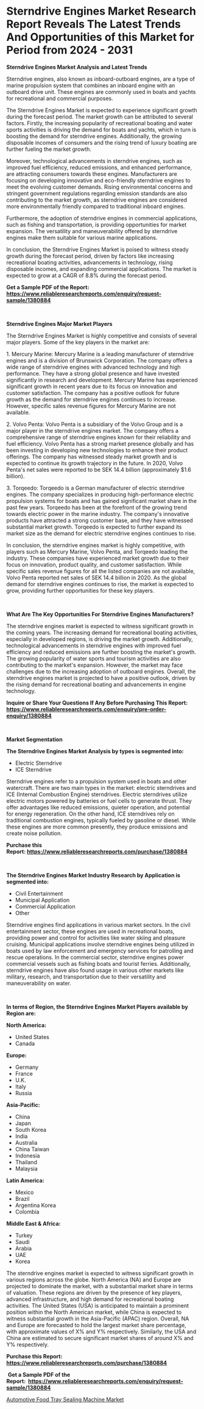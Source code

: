 <p><h1>Sterndrive Engines Market Research Report Reveals The Latest Trends And Opportunities of this Market for Period from 2024 - 2031</h1></p><p><strong>Sterndrive Engines Market Analysis and Latest Trends</strong></p>
<p><p>Sterndrive engines, also known as inboard-outboard engines, are a type of marine propulsion system that combines an inboard engine with an outboard drive unit. These engines are commonly used in boats and yachts for recreational and commercial purposes.</p><p>The Sterndrive Engines Market is expected to experience significant growth during the forecast period. The market growth can be attributed to several factors. Firstly, the increasing popularity of recreational boating and water sports activities is driving the demand for boats and yachts, which in turn is boosting the demand for sterndrive engines. Additionally, the growing disposable incomes of consumers and the rising trend of luxury boating are further fueling the market growth.</p><p>Moreover, technological advancements in sterndrive engines, such as improved fuel efficiency, reduced emissions, and enhanced performance, are attracting consumers towards these engines. Manufacturers are focusing on developing innovative and eco-friendly sterndrive engines to meet the evolving customer demands. Rising environmental concerns and stringent government regulations regarding emission standards are also contributing to the market growth, as sterndrive engines are considered more environmentally friendly compared to traditional inboard engines.</p><p>Furthermore, the adoption of sterndrive engines in commercial applications, such as fishing and transportation, is providing opportunities for market expansion. The versatility and maneuverability offered by sterndrive engines make them suitable for various marine applications.</p><p>In conclusion, the Sterndrive Engines Market is poised to witness steady growth during the forecast period, driven by factors like increasing recreational boating activities, advancements in technology, rising disposable incomes, and expanding commercial applications. The market is expected to grow at a CAGR of 8.8% during the forecast period.</p></p>
<p><strong>Get a Sample PDF of the Report:&nbsp; <a href="https://www.reliableresearchreports.com/enquiry/request-sample/1380884">https://www.reliableresearchreports.com/enquiry/request-sample/1380884</a></strong></p>
<p>&nbsp;</p>
<p><strong>Sterndrive Engines Major Market Players</strong></p>
<p><p>The Sterndrive Engines Market is highly competitive and consists of several major players. Some of the key players in the market are:</p><p>1. Mercury Marine: Mercury Marine is a leading manufacturer of sterndrive engines and is a division of Brunswick Corporation. The company offers a wide range of sterndrive engines with advanced technology and high performance. They have a strong global presence and have invested significantly in research and development. Mercury Marine has experienced significant growth in recent years due to its focus on innovation and customer satisfaction. The company has a positive outlook for future growth as the demand for sterndrive engines continues to increase. However, specific sales revenue figures for Mercury Marine are not available.</p><p>2. Volvo Penta: Volvo Penta is a subsidiary of the Volvo Group and is a major player in the sterndrive engines market. The company offers a comprehensive range of sterndrive engines known for their reliability and fuel efficiency. Volvo Penta has a strong market presence globally and has been investing in developing new technologies to enhance their product offerings. The company has witnessed steady market growth and is expected to continue its growth trajectory in the future. In 2020, Volvo Penta's net sales were reported to be SEK 14.4 billion (approximately $1.6 billion).</p><p>3. Torqeedo: Torqeedo is a German manufacturer of electric sterndrive engines. The company specializes in producing high-performance electric propulsion systems for boats and has gained significant market share in the past few years. Torqeedo has been at the forefront of the growing trend towards electric power in the marine industry. The company's innovative products have attracted a strong customer base, and they have witnessed substantial market growth. Torqeedo is expected to further expand its market size as the demand for electric sterndrive engines continues to rise.</p><p>In conclusion, the sterndrive engines market is highly competitive, with players such as Mercury Marine, Volvo Penta, and Torqeedo leading the industry. These companies have experienced market growth due to their focus on innovation, product quality, and customer satisfaction. While specific sales revenue figures for all the listed companies are not available, Volvo Penta reported net sales of SEK 14.4 billion in 2020. As the global demand for sterndrive engines continues to rise, the market is expected to grow, providing further opportunities for these key players.</p></p>
<p>&nbsp;</p>
<p><strong>What Are The Key Opportunities For Sterndrive Engines Manufacturers?</strong></p>
<p><p>The sterndrive engines market is expected to witness significant growth in the coming years. The increasing demand for recreational boating activities, especially in developed regions, is driving the market growth. Additionally, technological advancements in sterndrive engines with improved fuel efficiency and reduced emissions are further boosting the market's growth. The growing popularity of water sports and tourism activities are also contributing to the market's expansion. However, the market may face challenges due to the increasing adoption of outboard engines. Overall, the sterndrive engines market is projected to have a positive outlook, driven by the rising demand for recreational boating and advancements in engine technology.</p></p>
<p><strong>Inquire or Share Your Questions If Any Before Purchasing This Report: <a href="https://www.reliableresearchreports.com/enquiry/pre-order-enquiry/1380884">https://www.reliableresearchreports.com/enquiry/pre-order-enquiry/1380884</a></strong></p>
<p>&nbsp;</p>
<p><strong>Market Segmentation</strong></p>
<p><strong>The Sterndrive Engines Market Analysis by types is segmented into:</strong></p>
<p><ul><li>Electric Sterndrive</li><li>ICE Sterndrive</li></ul></p>
<p><p>Sterndrive engines refer to a propulsion system used in boats and other watercraft. There are two main types in the market: electric sterndrives and ICE (Internal Combustion Engine) sterndrives. Electric sterndrives utilize electric motors powered by batteries or fuel cells to generate thrust. They offer advantages like reduced emissions, quieter operation, and potential for energy regeneration. On the other hand, ICE sterndrives rely on traditional combustion engines, typically fueled by gasoline or diesel. While these engines are more common presently, they produce emissions and create noise pollution.</p></p>
<p><strong>Purchase this Report:&nbsp;<a href="https://www.reliableresearchreports.com/purchase/1380884">https://www.reliableresearchreports.com/purchase/1380884</a></strong></p>
<p>&nbsp;</p>
<p><strong>The Sterndrive Engines Market Industry Research by Application is segmented into:</strong></p>
<p><ul><li>Civil Entertainment</li><li>Municipal Application</li><li>Commercial Application</li><li>Other</li></ul></p>
<p><p>Sterndrive engines find applications in various market sectors. In the civil entertainment sector, these engines are used in recreational boats, providing power and control for activities like water skiing and pleasure cruising. Municipal applications involve sterndrive engines being utilized in boats used by law enforcement and emergency services for patrolling and rescue operations. In the commercial sector, sterndrive engines power commercial vessels such as fishing boats and tourist ferries. Additionally, sterndrive engines have also found usage in various other markets like military, research, and transportation due to their versatility and maneuverability on water.</p></p>
<p>&nbsp;</p>
<p><strong>In terms of Region, the Sterndrive Engines Market Players available by Region are:</strong></p>
<p>
    <p> <strong> North America: </strong>
        <ul>
            <li>United States</li>
            <li>Canada</li>
        </ul>
        </p> 
    <p> <strong> Europe: </strong>
        <ul>
            <li>Germany</li>
            <li>France</li>
            <li>U.K.</li>
            <li>Italy</li>
            <li>Russia</li>
        </ul>
        </p> 
    <p> <strong> Asia-Pacific: </strong>
        <ul>
            <li>China</li>
            <li>Japan</li>
            <li>South Korea</li>
            <li>India</li>
            <li>Australia</li>
            <li>China Taiwan</li>
            <li>Indonesia</li>
            <li>Thailand</li>
            <li>Malaysia</li>
        </ul>
        </p> 
    <p> <strong> Latin America: </strong>
        <ul>
            <li>Mexico</li>
            <li>Brazil</li>
            <li>Argentina Korea</li>
            <li>Colombia</li>
        </ul>
        </p> 
    <p> <strong> Middle East & Africa: </strong>
        <ul>
            <li>Turkey</li>
            <li>Saudi</li>
            <li>Arabia</li>
            <li>UAE</li>
            <li>Korea</li>
        </ul>
    </p>
    </p>
<p><p>The sterndrive engines market is expected to witness significant growth in various regions across the globe. North America (NA) and Europe are projected to dominate the market, with a substantial market share in terms of valuation. These regions are driven by the presence of key players, advanced infrastructure, and high demand for recreational boating activities. The United States (USA) is anticipated to maintain a prominent position within the North American market, while China is expected to witness substantial growth in the Asia-Pacific (APAC) region. Overall, NA and Europe are forecasted to hold the largest market share percentage, with approximate values of X% and Y% respectively. Similarly, the USA and China are estimated to secure significant market shares of around X% and Y% respectively.</p></p>
<p><strong>Purchase this Report: <a href="https://www.reliableresearchreports.com/purchase/1380884">https://www.reliableresearchreports.com/purchase/1380884</a></strong></p>
<p>&nbsp;<strong>Get a Sample PDF of the Report:&nbsp;&nbsp;<a href="https://www.reliableresearchreports.com/enquiry/request-sample/1380884">https://www.reliableresearchreports.com/enquiry/request-sample/1380884</a></strong></p>
<p><strong></strong></p>
<p><p><a href="https://issuu.com/reportprime-2/docs/automotive-food-tray-sealing-machine-market-size-2">Automotive Food Tray Sealing Machine Market</a></p></p>